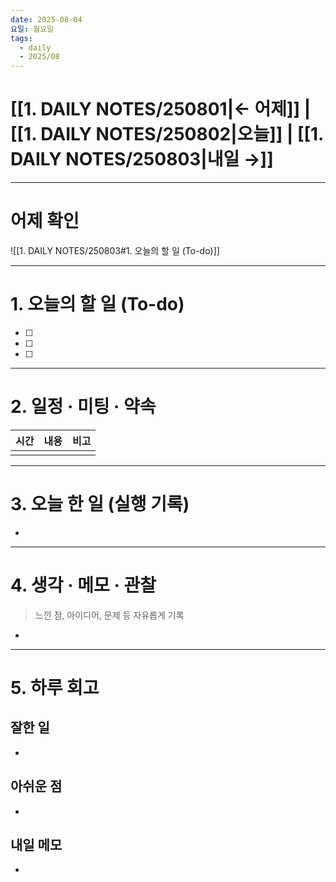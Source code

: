 ```yaml
---
date: 2025-08-04
요일: 월요일
tags:
  - daily
  - 2025/08
---
```

# [[1. DAILY NOTES/250801|← 어제]] | [[1. DAILY NOTES/250802|오늘]] | [[1. DAILY NOTES/250803|내일 →]]

---

# 어제 확인

![[1. DAILY NOTES/250803#1. 오늘의 할 일 (To-do)]]

---


# 1.  오늘의 할 일 (To-do)
- [ ]  
- [ ]  
- [ ]  

---

# 2. 일정 · 미팅 · 약속

| 시간  | 내용  | 비고  |
| --- | --- | --- |
|     |     |     |

---

# 3. 오늘 한 일 (실행 기록)

- 

---

# 4. 생각 · 메모 · 관찰
> 느낀 점, 아이디어, 문제 등 자유롭게 기록  

- 

---

# 5. 하루 회고

## 잘한 일
- 

## 아쉬운 점  
- 

## 내일 메모  
- 

